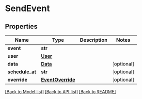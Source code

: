 # SendEvent

## Properties
Name | Type | Description | Notes
------------ | ------------- | ------------- | -------------
**event** | **str** |  | 
**user** | [**User**](User.md) |  | 
**data** | [**Data**](Data.md) |  | [optional] 
**schedule_at** | **str** |  | [optional] 
**override** | [**EventOverride**](EventOverride.md) |  | [optional] 

[[Back to Model list]](../README.md#documentation-for-models) [[Back to API list]](../README.md#documentation-for-api-endpoints) [[Back to README]](../README.md)


